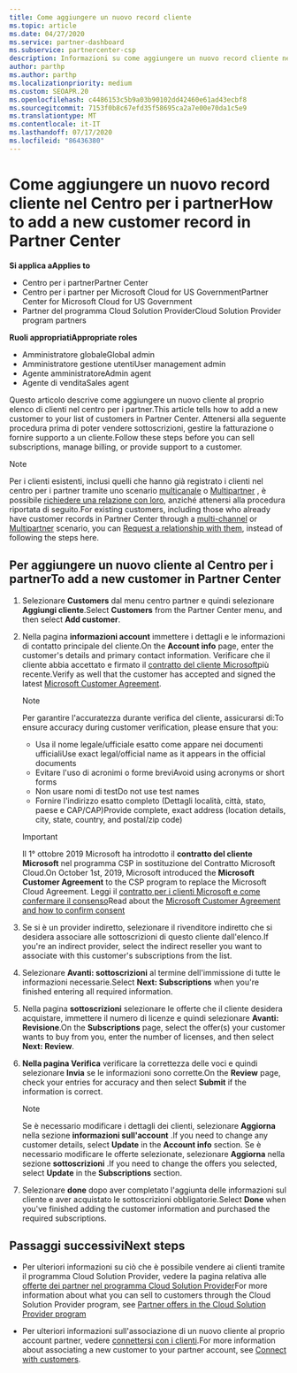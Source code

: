 ```yaml
---
title: Come aggiungere un nuovo record cliente
ms.topic: article
ms.date: 04/27/2020
ms.service: partner-dashboard
ms.subservice: partnercenter-csp
description: Informazioni su come aggiungere un nuovo record cliente nel centro per i partner. È quindi possibile vendere le sottoscrizioni dei clienti, gestire la fatturazione o fornire supporto tecnico.
author: parthp
ms.author: parthp
ms.localizationpriority: medium
ms.custom: SEOAPR.20
ms.openlocfilehash: c4486153c5b9a03b90102dd42460e61ad43ecbf8
ms.sourcegitcommit: 7153f0b8c67efd35f58695ca2a7e00e70da1c5e9
ms.translationtype: MT
ms.contentlocale: it-IT
ms.lasthandoff: 07/17/2020
ms.locfileid: "86436380"
---
```

# <a name="how-to-add-a-new-customer-record-in-partner-center"></a><span data-ttu-id="20fc7-104">Come aggiungere un nuovo record cliente nel Centro per i partner</span><span class="sxs-lookup"><span data-stu-id="20fc7-104">How to add a new customer record in Partner Center</span></span>

<span data-ttu-id="20fc7-105">**Si applica a**</span><span class="sxs-lookup"><span data-stu-id="20fc7-105">**Applies to**</span></span>

- <span data-ttu-id="20fc7-106">Centro per i partner</span><span class="sxs-lookup"><span data-stu-id="20fc7-106">Partner Center</span></span>
- <span data-ttu-id="20fc7-107">Centro per i partner per Microsoft Cloud for US Government</span><span class="sxs-lookup"><span data-stu-id="20fc7-107">Partner Center for Microsoft Cloud for US Government</span></span>
- <span data-ttu-id="20fc7-108">Partner del programma Cloud Solution Provider</span><span class="sxs-lookup"><span data-stu-id="20fc7-108">Cloud Solution Provider program partners</span></span>

<span data-ttu-id="20fc7-109">**Ruoli appropriati**</span><span class="sxs-lookup"><span data-stu-id="20fc7-109">**Appropriate roles**</span></span>

- <span data-ttu-id="20fc7-110">Amministratore globale</span><span class="sxs-lookup"><span data-stu-id="20fc7-110">Global admin</span></span>
- <span data-ttu-id="20fc7-111">Amministratore gestione utenti</span><span class="sxs-lookup"><span data-stu-id="20fc7-111">User management admin</span></span>
- <span data-ttu-id="20fc7-112">Agente amministratore</span><span class="sxs-lookup"><span data-stu-id="20fc7-112">Admin agent</span></span>
- <span data-ttu-id="20fc7-113">Agente di vendita</span><span class="sxs-lookup"><span data-stu-id="20fc7-113">Sales agent</span></span>

<span data-ttu-id="20fc7-114">Questo articolo descrive come aggiungere un nuovo cliente al proprio elenco di clienti nel centro per i partner.</span><span class="sxs-lookup"><span data-stu-id="20fc7-114">This article tells how to add a new customer to your list of customers in Partner Center.</span></span> <span data-ttu-id="20fc7-115">Attenersi alla seguente procedura prima di poter vendere sottoscrizioni, gestire la fatturazione o fornire supporto a un cliente.</span><span class="sxs-lookup"><span data-stu-id="20fc7-115">Follow these steps before you can sell subscriptions, manage billing, or provide support to a customer.</span></span>

>[!NOTE]
><span data-ttu-id="20fc7-116">Per i clienti esistenti, inclusi quelli che hanno già registrato i clienti nel centro per i partner tramite uno scenario [multicanale](multichannel.md) o [Multipartner](multipartner.md) , è possibile [richiedere una relazione con loro](request-a-relationship-with-a-customer.md), anziché attenersi alla procedura riportata di seguito.</span><span class="sxs-lookup"><span data-stu-id="20fc7-116">For existing customers, including those who already have customer records in Partner Center through a [multi-channel](multichannel.md) or [Multipartner](multipartner.md) scenario, you can [Request a relationship with them](request-a-relationship-with-a-customer.md), instead of following the steps here.</span></span>

## <a name="to-add-a-new-customer-in-partner-center"></a><span data-ttu-id="20fc7-117">Per aggiungere un nuovo cliente al Centro per i partner</span><span class="sxs-lookup"><span data-stu-id="20fc7-117">To add a new customer in Partner Center</span></span>

1. <span data-ttu-id="20fc7-118">Selezionare **Customers** dal menu centro partner e quindi selezionare **Aggiungi cliente**.</span><span class="sxs-lookup"><span data-stu-id="20fc7-118">Select **Customers** from the Partner Center menu, and then select **Add customer**.</span></span>

2. <span data-ttu-id="20fc7-119">Nella pagina **informazioni account** immettere i dettagli e le informazioni di contatto principale del cliente.</span><span class="sxs-lookup"><span data-stu-id="20fc7-119">On the **Account info** page, enter the customer's details and primary contact information.</span></span> <span data-ttu-id="20fc7-120">Verificare che il cliente abbia accettato e firmato il [contratto del cliente Microsoft](agreements.md)più recente.</span><span class="sxs-lookup"><span data-stu-id="20fc7-120">Verify as well that the customer has accepted and signed the latest [Microsoft Customer Agreement](agreements.md).</span></span>

   >[!NOTE]
   >
   ><span data-ttu-id="20fc7-121">Per garantire l'accuratezza durante verifica del cliente, assicurarsi di:</span><span class="sxs-lookup"><span data-stu-id="20fc7-121">To ensure accuracy during customer verification, please ensure that you:</span></span>
   >
   >- <span data-ttu-id="20fc7-122">Usa il nome legale/ufficiale esatto come appare nei documenti ufficiali</span><span class="sxs-lookup"><span data-stu-id="20fc7-122">Use exact legal/official name as it appears in the official documents</span></span>
   >- <span data-ttu-id="20fc7-123">Evitare l'uso di acronimi o forme brevi</span><span class="sxs-lookup"><span data-stu-id="20fc7-123">Avoid using acronyms or short forms</span></span>
   >- <span data-ttu-id="20fc7-124">Non usare nomi di test</span><span class="sxs-lookup"><span data-stu-id="20fc7-124">Do not use test names</span></span>
   >- <span data-ttu-id="20fc7-125">Fornire l'indirizzo esatto completo (Dettagli località, città, stato, paese e CAP/CAP)</span><span class="sxs-lookup"><span data-stu-id="20fc7-125">Provide complete, exact address (location details, city, state, country, and postal/zip code)</span></span>

   >[!IMPORTANT]
   > <span data-ttu-id="20fc7-126">Il 1° ottobre 2019 Microsoft ha introdotto il **contratto del cliente Microsoft** nel programma CSP in sostituzione del Contratto Microsoft Cloud.</span><span class="sxs-lookup"><span data-stu-id="20fc7-126">On October 1st, 2019, Microsoft introduced the **Microsoft Customer Agreement** to the CSP program to replace the Microsoft Cloud Agreement.</span></span> <span data-ttu-id="20fc7-127">Leggi il [contratto per i clienti Microsoft e come confermare il consenso](confirm-customer-agreement.md)</span><span class="sxs-lookup"><span data-stu-id="20fc7-127">Read about the [Microsoft Customer Agreement and how to confirm consent](confirm-customer-agreement.md)</span></span>
  
3. <span data-ttu-id="20fc7-128">Se si è un provider indiretto, selezionare il rivenditore indiretto che si desidera associare alle sottoscrizioni di questo cliente dall'elenco.</span><span class="sxs-lookup"><span data-stu-id="20fc7-128">If you're an indirect provider, select the indirect reseller you want to associate with this customer's subscriptions from the list.</span></span>

4. <span data-ttu-id="20fc7-129">Selezionare **Avanti: sottoscrizioni** al termine dell'immissione di tutte le informazioni necessarie.</span><span class="sxs-lookup"><span data-stu-id="20fc7-129">Select **Next: Subscriptions** when you're finished entering all required information.</span></span>

5. <span data-ttu-id="20fc7-130">Nella pagina **sottoscrizioni** selezionare le offerte che il cliente desidera acquistare, immettere il numero di licenze e quindi selezionare **Avanti: Revisione**.</span><span class="sxs-lookup"><span data-stu-id="20fc7-130">On the **Subscriptions** page, select the offer(s) your customer wants to buy from you, enter the number of licenses, and then select **Next: Review**.</span></span>

6. <span data-ttu-id="20fc7-131">**Nella pagina Verifica** verificare la correttezza delle voci e quindi selezionare **Invia** se le informazioni sono corrette.</span><span class="sxs-lookup"><span data-stu-id="20fc7-131">On the **Review** page, check your entries for accuracy and then select **Submit** if the information is correct.</span></span>

   >[!NOTE]
   ><span data-ttu-id="20fc7-132">Se è necessario modificare i dettagli dei clienti, selezionare **Aggiorna** nella sezione **informazioni sull'account** .</span><span class="sxs-lookup"><span data-stu-id="20fc7-132">If you need to change any customer details, select **Update** in the **Account info** section.</span></span> <span data-ttu-id="20fc7-133">Se è necessario modificare le offerte selezionate, selezionare **Aggiorna** nella sezione **sottoscrizioni** .</span><span class="sxs-lookup"><span data-stu-id="20fc7-133">If you need to change the offers you selected, select **Update** in the **Subscriptions** section.</span></span>

7. <span data-ttu-id="20fc7-134">Selezionare **done** dopo aver completato l'aggiunta delle informazioni sul cliente e aver acquistato le sottoscrizioni obbligatorie.</span><span class="sxs-lookup"><span data-stu-id="20fc7-134">Select **Done** when you've finished adding the customer information and purchased the required subscriptions.</span></span>

## <a name="next-steps"></a><span data-ttu-id="20fc7-135">Passaggi successivi</span><span class="sxs-lookup"><span data-stu-id="20fc7-135">Next steps</span></span>

- <span data-ttu-id="20fc7-136">Per ulteriori informazioni su ciò che è possibile vendere ai clienti tramite il programma Cloud Solution Provider, vedere la pagina relativa alle [offerte dei partner nel programma Cloud Solution Provider](csp-offers.md)</span><span class="sxs-lookup"><span data-stu-id="20fc7-136">For more information about what you can sell to customers through the Cloud Solution Provider program, see [Partner offers in the Cloud Solution Provider program](csp-offers.md)</span></span>

- <span data-ttu-id="20fc7-137">Per ulteriori informazioni sull'associazione di un nuovo cliente al proprio account partner, vedere [connettersi con i clienti](customer-accounts.md).</span><span class="sxs-lookup"><span data-stu-id="20fc7-137">For more information about associating a new customer to your partner account, see [Connect with customers](customer-accounts.md).</span></span>
